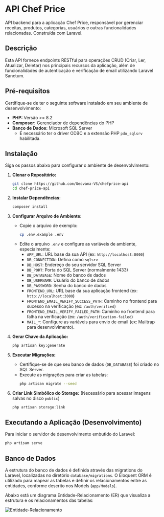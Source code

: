 # API Chef Price

API backend para a aplicação Chef Price, responsável por gerenciar receitas, produtos, categorias, usuários e outras funcionalidades relacionadas. Construída com Laravel.

## Descrição

Esta API fornece endpoints RESTful para operações CRUD (Criar, Ler, Atualizar, Deletar) nos principais recursos da aplicação, além de funcionalidades de autenticação e verificação de email utilizando Laravel Sanctum.

## Pré-requisitos

Certifique-se de ter o seguinte software instalado em seu ambiente de desenvolvimento:

* **PHP:** Versão >= 8.2
* **Composer:** Gerenciador de dependências do PHP
* **Banco de Dados:** Microsoft SQL Server
    * É necessário ter o driver ODBC e a extensão PHP `pdo_sqlsrv` habilitada.

## Instalação

Siga os passos abaixo para configurar o ambiente de desenvolvimento:

1.  **Clonar o Repositório:**
    ```bash
    git clone https://github.com/Geovana-VS/chefprice-api
    cd chef-price-api
    ```

2.  **Instalar Dependências:**
    ```bash
    composer install
    ```

3.  **Configurar Arquivo de Ambiente:**
    * Copie o arquivo de exemplo:
        ```bash
        cp .env.example .env
        ```
    * Edite o arquivo `.env` e configure as variáveis de ambiente, especialmente:
        * `APP_URL`: URL base da sua API (ex: `http://localhost:8000`)
        * `DB_CONNECTION`: Defina como `sqlsrv`
        * `DB_HOST`: Endereço do seu servidor SQL Server
        * `DB_PORT`: Porta do SQL Server (normalmente 1433)
        * `DB_DATABASE`: Nome do banco de dados
        * `DB_USERNAME`: Usuário do banco de dados
        * `DB_PASSWORD`: Senha do banco de dados
        * `FRONTEND_URL`: URL base da sua aplicação frontend (ex: `http://localhost:3000`)
        * `FRONTEND_EMAIL_VERIFY_SUCCESS_PATH`: Caminho no frontend para sucesso na verificação (ex: `/auth/verified`)
        * `FRONTEND_EMAIL_VERIFY_FAILED_PATH`: Caminho no frontend para falha na verificação (ex: `/auth/verification-failed`)
        * `MAIL_*`: Configure as variáveis para envio de email (ex: Mailtrap para desenvolvimento).

4.  **Gerar Chave da Aplicação:**
    ```bash
    php artisan key:generate
    ```

5.  **Executar Migrações:**
    * Certifique-se de que seu banco de dados (`DB_DATABASE`) foi criado no SQL Server.
    * Execute as migrações para criar as tabelas:
        ```bash
        php artisan migrate --seed
        ```

6.  **Criar Link Simbólico do Storage:** (Necessário para acessar imagens salvas no disco `public`)
    ```bash
    php artisan storage:link
    ```

## Executando a Aplicação (Desenvolvimento)

Para iniciar o servidor de desenvolvimento embutido do Laravel:

```bash
php artisan serve
```

## Banco de Dados

A estrutura do banco de dados é definida através das migrations do Laravel, localizadas no diretório `database/migrations`. O Eloquent ORM é utilizado para mapear as tabelas e definir os relacionamentos entre as entidades, conforme descrito nos Models (`app/Models`).

Abaixo está um diagrama Entidade-Relacionamento (ER) que visualiza a estrutura e os relacionamentos das tabelas:

![Entidade-Relacionamento](https://uml.planttext.com/plantuml/svg/hLVRRkCs47qtu7-OfWz9q0G8Yjq-B3R1kewpCPeRicvHe2Y8iJYnYKYYbgJIfaN_lKDTAScEjyq-MPeZpkLmRlvW7HgN9_5uj0-dfwSmZGbJU58snzW2fXAiCwXMQmUnIidwZyOZ-wZI30qcXT0zPmJQkBKEaIX6QoVE6RNC7SqZdNvIVn6Sm3vSAac0DGIACJiUhRqqKYQAgNgX97FFa52o95D_a13RaVms7dqZwO7DmmANCHsacD2H91iTbgR12m0jx7dX7hn_3mUBesylBixFfzD3E3lpAegWJs6MEkKKHxT4In9q2jTQKbn4o-6M1dwsP8vWB-SVktS8Vuz70Dyf2U_Wn_d7-St2lnSsty4la_lfvUJUIoX15RSYQ6JYYOnwK2G5EiRF9ulPOduzytZ6xl-XZUngKbQWJ5Jg3TxUNiqcDrvggEH7EFr8QVT4P0ZT9WDv9ZS1_tXAoc2dZA-qKSWHH_Npzh1rF-nNcBupMkPEi-6iVDfgDj9IhRHOeZ7ODTzr2Bu_EV5IdmX6HQW3w6q9AIcQCE6tYvz-xnZwd2DdY4H9xFDiEh-UN1Mnf8LC92JveQFqwt1mgQnZZwA03B6kPLjfuLXohb-Zz30InYf5Gomp56d1GRdYR2VKbe6kl3pZjCEu2t24A2ATPCNL-23h6z2fwob_1L7t517xo_oOycaxArPa-J9MKRT-NYABcq8UwvVpQ37xTL7MOIfLGcLiGIOwRcAQEIVkYlghrSWyNHbEEZP7BGEg5OgTRCZwa_-M8zloe2g5GGte9RVB9umqDzSW-22KcSCCso38lxxA_JHFo6XHA6AWFf7o8CihFyfB6wRH0bTj9Wc7go_iUD1Hjb2PdYUueeILENuHoh-bNwhCCnVUTQrgXvOTPTywaWpntCH1Bdj_19hFkNhgfopo05fhuLiGQ-g22UU_A9Q1_jmg2qztA-yrxP57i4undaGHMRlmayzto4egi12N4t4hNGNgjMrmkSLsplVUs8KVtXGZ7fSgBbUAbbRUIXnVqQQGwSzC6R93u7-HL6qrTtnzhjoEB3ne0zUOFXyxVUn_uPvYT8ethxNAkejELGo2gq5ChDMHGkvrtS8Gs001mTkBqeDyh0yCIr0qwLvR6wRzosOsv_XmkBQMwj6wmTBMHhZ3KdK55xm94wzoZp3dhcmuEUlxEBZDFFiiQ7PEgN3bD-UKIDh3pfNSLHlXFLboJRvNGgQ3fVrqxosU6tBrXVmAsFh4fSIEiZrRFlKgAb3cLsDVCSFsa_7gAjdDO0Z0cxVD6K-x2oebm-TOezT-TNlpiLC_63drfFXlGTNP2qyRlZSbzNwvp7UnyQZA0ZW-FeDcsst4pUPLu7xrtm9Lml6eoj_W--6GBi3gUIlUQ0mdO-zacNY1gLRGJf-IbqdkriKVkJON-qmCkscWkhh_a8T1CWQWDnaqdhwjpRsb6ztkRnXfFmjY7wW8i9gJRlLt6T-0jLH-u0sF_od_2m00)
